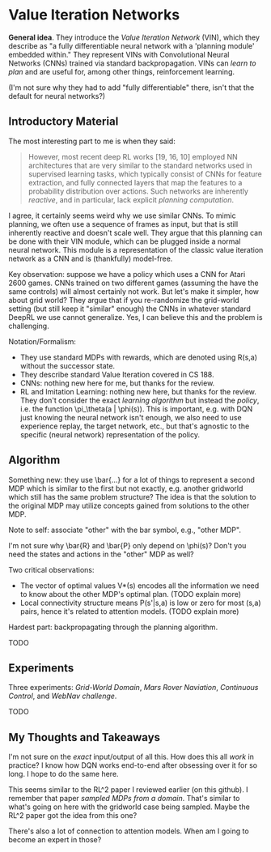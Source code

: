 # Value Iteration Networks

**General idea**. They introduce the *Value Iteration Network* (VIN), which they describe as "a fully differentiable neural network with a 'planning module' embedded within." They represent VINs with Convolutional Neural Networks (CNNs) trained via standard backpropagation. VINs can *learn to plan* and are useful for, among other things, reinforcement learning.

(I'm not sure why they had to add "fully differentiable" there, isn't that the default for neural networks?)


## Introductory Material

The most interesting part to me is when they said:

> However, most recent deep RL works [19, 16, 10] employed NN architectures that are very similar to the standard networks used in supervised learning tasks, which typically consist of CNNs for feature extraction, and fully connected layers that map the features to a probability distribution over actions. Such networks are inherently *reactive*, and in particular, lack explicit *planning computation*.

I agree, it certainly seems weird why we use similar CNNs. To mimic planning, we often use a sequence of frames as input, but that is still inherently reactive and doesn't scale well. They argue that this planning can be done with their VIN module, which can be plugged inside a normal neural network. This module is a representation of the classic value iteration network as a CNN and is (thankfully) model-free.

Key observation: suppose we have a policy which uses a CNN for Atari 2600 games. CNNs trained on two different games (assuming the have the same controls) will almost certainly not work. But let's make it simpler, how about grid world? They argue that if you re-randomize the grid-world setting (but still keep it "similar" enough) the CNNs in whatever standard DeepRL we use cannot generalize. Yes, I can believe this and the problem is challenging.

Notation/Formalism:

- They use standard MDPs with rewards, which are denoted using R(s,a) without the successor state.
- They describe standard Value Iteration covered in CS 188.
- CNNs: nothing new here for me, but thanks for the review.
- RL and Imitation Learning: nothing new here, but thanks for the review. They don't consider the exact *learning algorithm* but instead the *policy*, i.e. the function \pi_\theta(a | \phi(s)). This is important, e.g. with DQN just knowing the neural network isn't enough, we also need to use experience replay, the target network, etc., but that's agnostic to the specific (neural network) representation of the policy.


## Algorithm

Something new: they use \bar{...} for a lot of things to represent a second MDP which is similar to the first but not exactly, e.g. another gridworld which still has the same problem structure? The idea is that the solution to the original MDP may utilize concepts gained from solutions to the other MDP. 

Note to self: associate "other" with the bar symbol, e.g., "other MDP".

I'm not sure why \bar{R} and \bar{P} only depend on \phi(s)? Don't you need the states and actions in the "other" MDP as well?

Two critical observations:

- The vector of optimal values V\*(s) encodes all the information we need to know about the other MDP's optimal plan. (TODO explain more)
- Local connectivity structure means P(s'|s,a) is low or zero for most (s,a) pairs, hence it's related to attention models. (TODO explain more)

Hardest part: backpropagating through the planning algorithm.

TODO


## Experiments

Three experiments: *Grid-World Domain*, *Mars Rover Naviation*, *Continuous Control*, and *WebNav challenge*.

TODO


## My Thoughts and Takeaways

I'm not sure on the *exact* input/output of all this. How does this all *work* in practice? I know how DQN works end-to-end after obsessing over it for so long. I hope to do the same here.

This seems similar to the RL^2 paper I reviewed earlier (on this github). I remember that paper *sampled MDPs from a domain*. That's similar to what's going on here with the gridworld case being sampled. Maybe the RL^2 paper got the idea from this one?

There's also a lot of connection to attention models. When am I going to become an expert in those?
